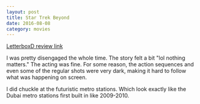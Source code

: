 ```yaml
---
layout: post
title: Star Trek Beyond 
date: 2016-08-08
category: movies
---
```

 
[LetterboxD review link](http://letterboxd.com/samarthbhaskar/film/star-trek-beyond/)

 I was pretty disengaged the whole time. The story felt a bit "lol nothing matters." The acting was fine. For some reason, the action sequences and even some of the regular shots were very dark, making it hard to follow what was happening on screen.

I did chuckle at the futuristic metro stations. Which look exactly like the Dubai metro stations first built in like 2009-2010.

